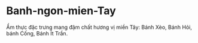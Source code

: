 # Banh-ngon-mien-Tay
Ẩm thực đặc trưng mang đậm chất  hương vị miền Tây:
Bánh Xèo,
Bánh Hỏi,
bánh Cống,
Bánh Ít Trần.
